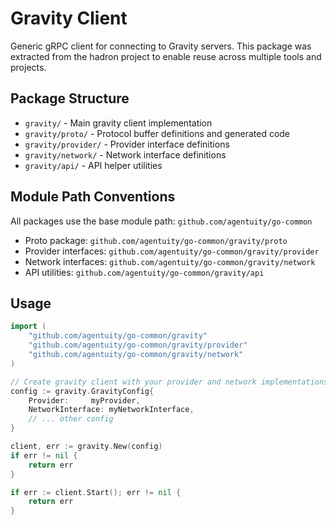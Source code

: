 # Gravity Client

Generic gRPC client for connecting to Gravity servers. This package was extracted from the hadron project to enable reuse across multiple tools and projects.

## Package Structure

- `gravity/` - Main gravity client implementation
- `gravity/proto/` - Protocol buffer definitions and generated code
- `gravity/provider/` - Provider interface definitions
- `gravity/network/` - Network interface definitions
- `gravity/api/` - API helper utilities

## Module Path Conventions

All packages use the base module path: `github.com/agentuity/go-common`

- Proto package: `github.com/agentuity/go-common/gravity/proto`
- Provider interfaces: `github.com/agentuity/go-common/gravity/provider`
- Network interfaces: `github.com/agentuity/go-common/gravity/network`
- API utilities: `github.com/agentuity/go-common/gravity/api`

## Usage

```go
import (
    "github.com/agentuity/go-common/gravity"
    "github.com/agentuity/go-common/gravity/provider"
    "github.com/agentuity/go-common/gravity/network"
)

// Create gravity client with your provider and network implementations
config := gravity.GravityConfig{
    Provider:     myProvider,
    NetworkInterface: myNetworkInterface,
    // ... other config
}

client, err := gravity.New(config)
if err != nil {
    return err
}

if err := client.Start(); err != nil {
    return err
}
```
